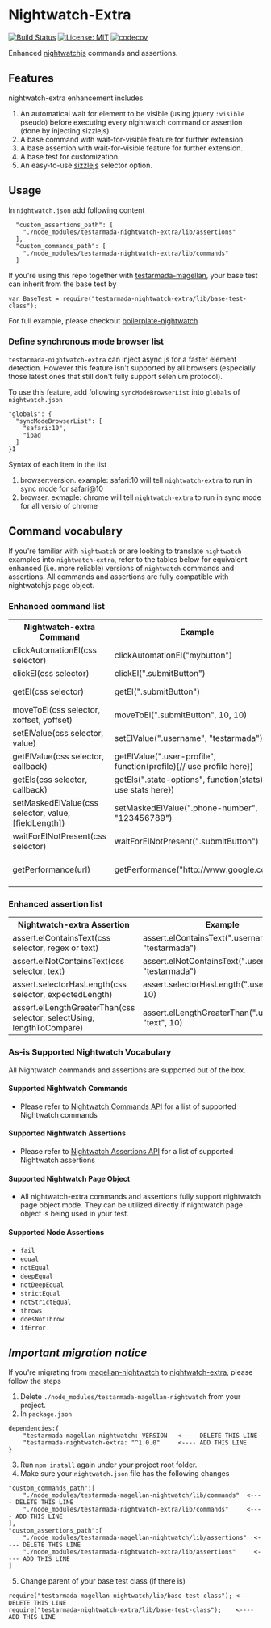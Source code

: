 # Nightwatch-Extra

[![Build Status](https://api.travis-ci.org/TestArmada/nightwatch-extra.svg?branch=master)](https://travis-ci.org/TestArmada/nightwatch-extra)
[![License: MIT](https://img.shields.io/badge/License-MIT-green.svg)](https://opensource.org/licenses/MIT)
[![codecov](https://codecov.io/gh/TestArmada/nightwatch-extra/branch/master/graph/badge.svg)](https://codecov.io/gh/TestArmada/nightwatch-extra)

Enhanced [nightwatchjs](http://nightwatchjs.org/) commands and assertions. 

## Features

nightwatch-extra enhancement includes

 1. An automatical wait for element to be visible (using jquery `:visible` pseudo) before executing every nightwatch command or assertion (done by injecting sizzlejs).
 2. A base command with wait-for-visible feature for further extension.
 3. A base assertion with wait-for-visible feature for further extension.
 4. A base test for customization.
 5. An easy-to-use [sizzlejs](http://sizzlejs.com/) selector option.

## Usage

In `nightwatch.json` add following content

```
  "custom_assertions_path": [
    "./node_modules/testarmada-nightwatch-extra/lib/assertions"
  ],
  "custom_commands_path": [
    "./node_modules/testarmada-nightwatch-extra/lib/commands"
  ]
```

If you're using this repo together with [testarmada-magellan](http://github.com/TestArmada/magellan), your base test can inherit from the base test by 
```
var BaseTest = require("testarmada-nightwatch-extra/lib/base-test-class");
```

For full example, please checkout [boilerplate-nightwatch](https://github.com/TestArmada/boilerplate-nightwatch)

### Define synchronous mode browser list

`testarmada-nightwatch-extra` can inject async js for a faster element detection. However this feature isn't supported by all browsers (especially those latest ones that still don't fully support selenium protocol). 

To use this feature, add following `syncModeBrowserList` into `globals` of `nightwatch.json`

```
"globals": {
  "syncModeBrowserList": [
    "safari:10",
    "ipad
  ]
}Ï
```

Syntax of each item in the list

 1. browser:version. example: safari:10 will tell `nightwatch-extra` to run in sync mode for safari@10
 2. browser. exmaple: chrome will tell `nightwatch-extra` to run in sync mode for all versio of chrome

## Command vocabulary

If you're familiar with `nightwatch` or are looking to translate `nightwatch` examples into `nightwatch-extra`, refer to the tables below for equivalent enhanced (i.e. more reliable) versions of `nightwatch` commands and assertions.
All commands and assertions are fully compatible with nightwatchjs page object.

### Enhanced command list

<table>
  <tr>
    <th>Nightwatch-extra Command</th>
    <th>Example</th>
    <th>Nightwatch Equivalent</th>
  </tr>
  <tr>
    <td>clickAutomationEl(css selector)</td>
    <td>clickAutomationEl("mybutton")</td>
    <td>click("[data-automation-id='mybutton']")</td>
  </tr>
  <tr>
    <td>clickEl(css selector)</td>
    <td>clickEl(".submitButton")</td>
    <td>click(".submitButton")</td>
  </tr>
  <tr>
    <td>getEl(css selector)</td>
    <td>getEl(".submitButton")</td>
    <td>waitForElementPresent(".submitButton") or waitForElementVisible(".submitButton")</td>
  </tr>
  <tr>
    <td>moveToEl(css selector, xoffset, yoffset)</td>
    <td>moveToEl(".submitButton", 10, 10)</td>
    <td>moveToElement(".submitButton", 10, 10)</td>
  </tr>
  <tr>
    <td>setElValue(css selector, value)</td>
    <td>setElValue(".username", "testarmada")</td>
    <td>setValue(".username", "testarmada")</td>
  </tr>
  <tr>
    <td>getElValue(css selector, callback)</td>
    <td>getElValue(".user-profile", function(profile){// use profile here})</td>
    <td>getValue(".user-profile", function(profile){// use profile here})</td>
  </tr>
  <tr>
    <td>getEls(css selector, callback)</td>
    <td>getEls(".state-options", function(stats){// use stats here})</td>
    <td>elements("css selector", ".state-options", function(stats){// use stats here})</td>
  </tr>
  <tr>
    <td>setMaskedElValue(css selector, value, [fieldLength])</td>
    <td>setMaskedElValue(".phone-number", "123456789")</td>
    <td>(no nightwatch equivalent)</td>
  </tr>
   <tr>
    <td>waitForElNotPresent(css selector)</td>
    <td>waitForElNotPresent(".submitButton")</td>
    <td>waitForElementNotPresent(".submitButton")</td>
  </tr>
  <tr>
    <td>getPerformance(url)</td>
    <td>getPerformance("http://www.google.com")</td>
    <td>Retrieves basic performance metrics using Navigation API (http://www.w3.org/TR/navigation-timing/)</td>
  </tr>
</table>

### Enhanced assertion list

<table>
  <tr>
    <th>Nightwatch-extra Assertion</th>
    <th>Example</th>
    <th>Nightwatch Equivalent</th>
  </tr>
  
  <tr>
    <td>assert.elContainsText(css selector, regex or text)</td>
    <td>assert.elContainsText(".username", "testarmada")</td>
    <td>assert.containsText(".username", "testarmada")</td>
  </tr>
  <tr>
    <td>assert.elNotContainsText(css selector, text)</td>
    <td>assert.elNotContainsText(".username", "testarmada")</td>
    <td>(no nightwatch equivalent)</td>
  </tr>
  <tr>
    <td>assert.selectorHasLength(css selector, expectedLength)</td>
    <td>assert.selectorHasLength(".username", 10)</td>
    <td>(no nightwatch equivalent)</td>
  </tr>
  <tr>
    <td>assert.elLengthGreaterThan(css selector, selectUsing, lengthToCompare)</td>
    <td>assert.elLengthGreaterThan(".username", "text", 10)</td>
    <td>(no nightwatch equivalent)</td>
  </tr>
</table>

### As-is Supported Nightwatch Vocabulary

All Nightwatch commands and assertions are supported out of the box.

#### Supported Nightwatch Commands

* Please refer to [Nightwatch Commands API](http://nightwatchjs.org/api#commands) for a list of supported Nightwatch commands

#### Supported Nightwatch Assertions

* Please refer to [Nightwatch Assertions API](http://nightwatchjs.org/api#assertions) for a list of supported Nightwatch assertions

#### Supported Nightwatch Page Object

* All nightwatch-extra commands and assertions fully support nightwatch page object mode. They can be utilized directly if nightwatch page object is being used in your test.

#### Supported Node Assertions

* `fail`
* `equal`
* `notEqual`
* `deepEqual`
* `notDeepEqual`
* `strictEqual`
* `notStrictEqual`
* `throws`
* `doesNotThrow`
* `ifError`

## *Important migration notice*

If you're migrating from [magellan-nightwatch](http://github.com/TestArmada/magellan-nightwatch) to [nightwatch-extra](http://github.com/TestArmada/nightwatch-extra), please follow the steps

1. Delete `./node_modules/testarmada-magellan-nightwatch` from your project.
2. In `package.json` 
```
dependencies:{
    "testarmada-magellan-nightwatch: VERSION   <---- DELETE THIS LINE
    "testarmada-nightwatch-extra: "^1.0.0"     <---- ADD THIS LINE
}
```
3. Run `npm install` again under your project root folder.
4. Make sure your `nightwatch.json` file has the following changes
```
"custom_commands_path":[
    "./node_modules/testarmada-magellan-nightwatch/lib/commands"  <---- DELETE THIS LINE
    "./node_modules/testarmada-nightwatch-extra/lib/commands"     <---- ADD THIS LINE
],
"custom_assertions_path":[
    "./node_modules/testarmada-magellan-nightwatch/lib/assertions"  <---- DELETE THIS LINE
    "./node_modules/testarmada-nightwatch-extra/lib/assertions"     <---- ADD THIS LINE
]

```
5. Change parent of your base test class (if there is)
```
require("testarmada-magellan-nightwatch/lib/base-test-class"); <---- DELETE THIS LINE
require("testarmada-nightwatch-extra/lib/base-test-class");    <---- ADD THIS LINE
```
